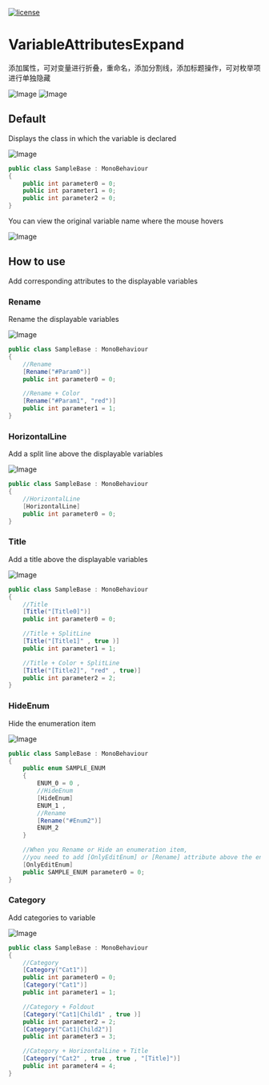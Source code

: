 [![license](https://img.shields.io/badge/license-MIT-brightgreen.svg?style=flat-square)](https://github.com/YuloongBY/VariableAttributesExpand/blob/main/LICENSE)

# VariableAttributesExpand


添加属性，可对变量进行折叠，重命名，添加分割线，添加标题操作，可对枚举项进行单独隐藏

![Image](https://github.com/YuloongBY/VariableAttributesExtend/blob/main/Image/StyleDark.png)
![Image](https://github.com/YuloongBY/VariableAttributesExtend/blob/main/Image/StyleLight.png)

## Default
Displays the class in which the variable is declared

![Image](https://github.com/YuloongBY/VariableAttributesExtend/blob/main/Image/DrawClass.png)
```csharp
public class SampleBase : MonoBehaviour
{
    public int parameter0 = 0;
    public int parameter1 = 0;
    public int parameter2 = 0;
}
```
You can view the original variable name where the mouse hovers

![Image](https://github.com/YuloongBY/VariableAttributesExtend/blob/main/Image/Mouse.gif)

## How to use
Add corresponding attributes to the displayable variables

### Rename
Rename the displayable variables

![Image](https://github.com/YuloongBY/VariableAttributesExtend/blob/main/Image/Rename.png)
```csharp
public class SampleBase : MonoBehaviour
{
    //Rename
    [Rename("#Param0")]
    public int parameter0 = 0;

    //Rename + Color
    [Rename("#Param1", "red")]
    public int parameter1 = 1;
}
```
### HorizontalLine
Add a split line above the displayable variables

![Image](https://github.com/YuloongBY/VariableAttributesExtend/blob/main/Image/Splitline.png)
```csharp
public class SampleBase : MonoBehaviour
{
    //HorizontalLine
    [HorizontalLine]
    public int parameter0 = 0;
}
```
### Title
Add a title above the displayable variables

![Image](https://github.com/YuloongBY/VariableAttributesExtend/blob/main/Image/Title.png)
```csharp
public class SampleBase : MonoBehaviour
{
    //Title
    [Title("[Title0]")]
    public int parameter0 = 0;

    //Title + SplitLine
    [Title("[Title1]" , true )]
    public int parameter1 = 1;

    //Title + Color + SplitLine
    [Title("[Title2]", "red" , true)]
    public int parameter2 = 2;
}
```
### HideEnum
Hide the enumeration item

![Image](https://github.com/YuloongBY/VariableAttributesExtend/blob/main/Image/Enum.png)
```csharp
public class SampleBase : MonoBehaviour
{
    public enum SAMPLE_ENUM
    {
        ENUM_0 = 0 ,
        //HideEnum
        [HideEnum]
        ENUM_1 ,
        //Rename
        [Rename("#Enum2")]
        ENUM_2 
    }

    //When you Rename or Hide an enumeration item,
    //you need to add [OnlyEditEnum] or [Rename] attribute above the enumeration variable
    [OnlyEditEnum]
    public SAMPLE_ENUM parameter0 = 0;
}
```
### Category
Add categories to variable

![Image](https://github.com/YuloongBY/VariableAttributesExtend/blob/main/Image/Category.gif)
```csharp
public class SampleBase : MonoBehaviour
{
    //Category
    [Category("Cat1")]
    public int parameter0 = 0;
    [Category("Cat1")]
    public int parameter1 = 1;

    //Category + Foldout
    [Category("Cat1|Child1" , true )]
    public int parameter2 = 2;
    [Category("Cat1|Child2")]
    public int parameter3 = 3;

    //Category + HorizontalLine + Title
    [Category("Cat2" , true , true , "[Title]")]
    public int parameter4 = 4;
}
```
